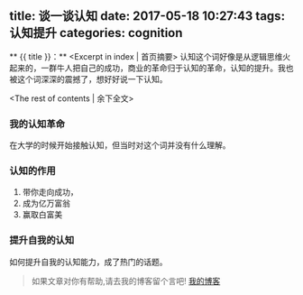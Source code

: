 title: 谈一谈认知
date: 2017-05-18 10:27:43
tags: 认知提升
categories: cognition
---
** {{ title }}：** <Excerpt in index | 首页摘要>
认知这个词好像是从逻辑思维火起来的，一群牛人把自己的成功，商业的革命归于认知的革命，认知的提升。我也被这个词深深的震撼了，想好好说一下认知。
<!-- more -->
<The rest of contents | 余下全文>

### 我的认知革命
在大学的时候开始接触认知，但当时对这个词并没有什么理解。

### 认知的作用
1. 带你走向成功，
2. 成为亿万富翁
3. 赢取白富美

### 提升自我的认知
如何提升自我的认知能力，成了热门的话题。









> 如果文章对你有帮助,请去我的博客留个言吧! [我的博客][1]

[1]: http://geeksblog.cc
